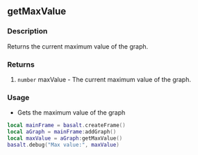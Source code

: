 ## getMaxValue

### Description

Returns the current maximum value of the graph.

### Returns

1. `number` maxValue - The current maximum value of the graph.

### Usage

* Gets the maximum value of the graph

```lua
local mainFrame = basalt.createFrame()
local aGraph = mainFrame:addGraph()
local maxValue = aGraph:getMaxValue()
basalt.debug("Max value:", maxValue)
```
